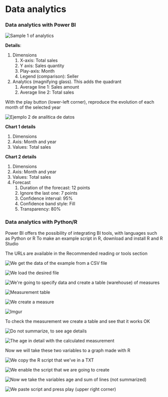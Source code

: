 # Data analytics

### Data analytics with Power BI

![Sample 1 of analytics](https://i.imgur.com/0SdDUWR.png)

**Details**:

1. Dimensions
   1. X-axis: Total sales
   2. Y axis: Sales quantity
   3. Play-axis: Month
   4. Legend (comparison): Seller
2. Analytics (magnifying glass). This adds the quadrant
   1. Average line 1: Sales amount
   2. Average line 2: Total sales

With the play button (lower-left corner), reproduce the evolution of each month of the selected year

![Ejemplo 2 de analítica de datos](https://i.imgur.com/nNyFaZH.png)

**Chart 1 details**

1. Dimensions
2. Axis: Month and year
3. Values: Total sales

**Chart 2 details**

1. Dimensions
2. Axis: Month and year
3. Values: Total sales
4. Forecast
   1. Duration of the forecast: 12 points
   2. Ignore the last one: 7 points
   3. Confidence interval: 95%
   4. Confidence band style: Fill
   5. Transparency: 80%

### Data analytics with Python/R

Power BI offers the possibility of integrating BI tools, with languages such as Python or R To make an example script in R, download and install R and R Studio

The URLs are available in the Recommended reading or tools section

![We get the data of the example from a CSV file](https://i.imgur.com/3SvvvNo.png)

![We load the desired file](https://i.imgur.com/uKPzu5t.png)

![We're going to specify data and create a table (warehouse) of measures](https://i.imgur.com/6aO2Vbh.png)

![Measurement table](https://i.imgur.com/gG51DZF.png)

![We create a measure](https://i.imgur.com/jwkDF6t.png)

![Imgur](https://i.imgur.com/MhW7Rsx.png)

To check the measurement we create a table and see that it works OK

![Do not summarize, to see age details](https://i.imgur.com/JyOolet.png)

![The age in detail with the calculated measurement](https://i.imgur.com/MfFb7H4.png)

Now we will take these two variables to a graph made with R

![We copy the R script that we've in a TXT](https://i.imgur.com/fjemhYv.png)

![We enable the script that we are going to create](https://i.imgur.com/TF4PGrt.png)

![Now we take the variables age and sum of lines (not summarized)](https://i.imgur.com/mcut0Rh.png)

![We paste script and press play (upper right corner)](https://i.imgur.com/Qdl4bUc.png)
